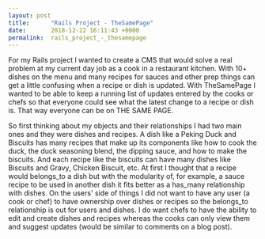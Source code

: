 ```yaml
---
layout: post
title:      "Rails Project - TheSamePage"
date:       2018-12-22 16:11:43 +0000
permalink:  rails_project_-_thesamepage
---
```



For my Rails project I wanted to create a CMS that would solve a real problem at my current day job as a cook in a restaurant kitchen. With 10+ dishes on the menu and many recipes for sauces and other prep things can get a little confusing when a recipe or dish is updated. With TheSamePage I wanted to be able to keep a running list of updates entered by the cooks or chefs so that everyone could see what the latest change to a recipe or dish is. That way everyone can be on THE SAME PAGE. 

So first thinking about my objects and their relationships I had two main ones and they were dishes and recipes. A dish like a Peking Duck and Biscuits has many recipes that make up its components like how to cook the duck, the duck seasoning blend, the dipping sauce, and how to make the biscuits. And each recipe like the biscuits can have many dishes like Biscuits and Gravy, Chicken Biscuit, etc. At first I thought that a recipe would belongs_to a dish but with the modularity of, for example, a sauce recipe to be used in another dish it fits better as a has_many relationship with dishes. On the users' side of things I did not want to have any user (a cook or chef) to have ownership over dishes or recipes so the belongs_to relationship is out for users and dishes. I do want chefs to have the ability to edit and create dishes and recipes whereas the cooks can only view them and suggest updates (would be similar to comments on a blog post).  

